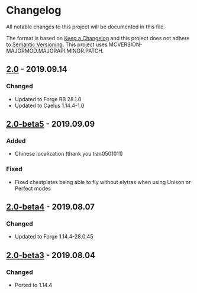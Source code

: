 # Changelog
All notable changes to this project will be documented in this file.

The format is based on [Keep a Changelog](http://keepachangelog.com/en/1.0.0/) and this project does not adhere to [Semantic Versioning](http://semver.org/spec/v2.0.0.html).
This project uses MCVERSION-MAJORMOD.MAJORAPI.MINOR.PATCH.

## [2.0](https://github.com/TheIllusiveC4/Colytra/compare/c19a8004ef29f429090bec2ccb168d115d254fce...master) - 2019.09.14
### Changed
- Updated to Forge RB 28.1.0
- Updated to Caelus 1.14.4-1.0

## [2.0-beta5](https://github.com/TheIllusiveC4/Colytra/compare/c479b0ab44ed2f8d8bda2e8cfe79ca4c0db82348...c19a8004ef29f429090bec2ccb168d115d254fce) - 2019.09.09
### Added
- Chinese localization (thank you tian0501011)
### Fixed
- Fixed chestplates being able to fly without elytras when using Unison or Perfect modes

## [2.0-beta4](https://github.com/TheIllusiveC4/Colytra/compare/d48012518c93f57f06caff7b1ef6680825d021ee...c479b0ab44ed2f8d8bda2e8cfe79ca4c0db82348) - 2019.08.07
### Changed
- Updated to Forge 1.14.4-28.0.45

## [2.0-beta3](https://github.com/TheIllusiveC4/Colytra/compare/376e84b4423699571879cf8c1cc74285d4087925...d48012518c93f57f06caff7b1ef6680825d021ee) - 2019.08.04
### Changed
- Ported to 1.14.4